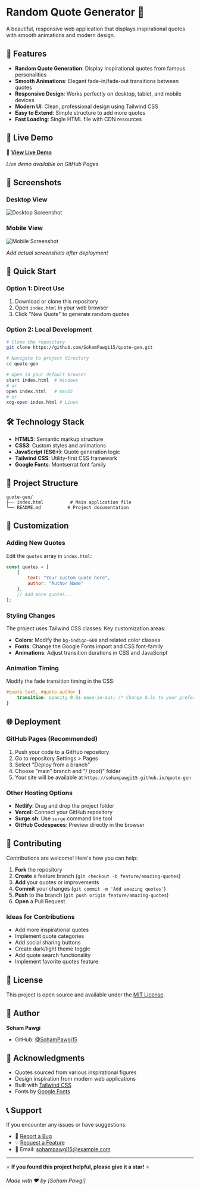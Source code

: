 # Random Quote Generator 🎯

A beautiful, responsive web application that displays inspirational quotes with smooth animations and modern design.

## 🌟 Features

- **Random Quote Generation**: Display inspirational quotes from famous personalities
- **Smooth Animations**: Elegant fade-in/fade-out transitions between quotes
- **Responsive Design**: Works perfectly on desktop, tablet, and mobile devices
- **Modern UI**: Clean, professional design using Tailwind CSS
- **Easy to Extend**: Simple structure to add more quotes
- **Fast Loading**: Single HTML file with CDN resources

## 🎥 Live Demo

🔗 **[View Live Demo](https://sohampawgi15.github.io/quote-gen/)**

*Live demo available on GitHub Pages*

## 📱 Screenshots

### Desktop View
![Desktop Screenshot](https://via.placeholder.com/800x500/4F46E5/FFFFFF?text=Random+Quote+Generator+Desktop)

### Mobile View
![Mobile Screenshot](https://via.placeholder.com/400x700/4F46E5/FFFFFF?text=Random+Quote+Generator+Mobile)

*Add actual screenshots after deployment*

## 🚀 Quick Start

### Option 1: Direct Use
1. Download or clone this repository
2. Open `index.html` in your web browser
3. Click "New Quote" to generate random quotes

### Option 2: Local Development
```bash
# Clone the repository
git clone https://github.com/SohamPawgi15/quote-gen.git

# Navigate to project directory
cd quote-gen

# Open in your default browser
start index.html  # Windows
# or
open index.html   # macOS
# or
xdg-open index.html # Linux
```

## 🛠️ Technology Stack

- **HTML5**: Semantic markup structure
- **CSS3**: Custom styles and animations
- **JavaScript (ES6+)**: Quote generation logic
- **Tailwind CSS**: Utility-first CSS framework
- **Google Fonts**: Montserrat font family

## 📁 Project Structure

```
quote-gen/
├── index.html          # Main application file
└── README.md          # Project documentation
```

## 🎨 Customization

### Adding New Quotes
Edit the `quotes` array in `index.html`:

```javascript
const quotes = [
    {
        text: "Your custom quote here",
        author: "Author Name"
    },
    // Add more quotes...
];
```

### Styling Changes
The project uses Tailwind CSS classes. Key customization areas:
- **Colors**: Modify the `bg-indigo-600` and related color classes
- **Fonts**: Change the Google Fonts import and CSS font-family
- **Animations**: Adjust transition durations in CSS and JavaScript

### Animation Timing
Modify the fade transition timing in the CSS:
```css
#quote-text, #quote-author {
    transition: opacity 0.5s ease-in-out; /* Change 0.5s to your preference */
}
```

## 🌐 Deployment

### GitHub Pages (Recommended)
1. Push your code to a GitHub repository
2. Go to repository Settings > Pages
3. Select "Deploy from a branch"
4. Choose "main" branch and "/ (root)" folder
5. Your site will be available at `https://sohampawgi15.github.io/quote-gen`

### Other Hosting Options
- **Netlify**: Drag and drop the project folder
- **Vercel**: Connect your GitHub repository
- **Surge.sh**: Use `surge` command line tool
- **GitHub Codespaces**: Preview directly in the browser

## 🤝 Contributing

Contributions are welcome! Here's how you can help:

1. **Fork** the repository
2. **Create** a feature branch (`git checkout -b feature/amazing-quotes`)
3. **Add** your quotes or improvements
4. **Commit** your changes (`git commit -m 'Add amazing quotes'`)
5. **Push** to the branch (`git push origin feature/amazing-quotes`)
6. **Open** a Pull Request

### Ideas for Contributions
- Add more inspirational quotes
- Implement quote categories
- Add social sharing buttons
- Create dark/light theme toggle
- Add quote search functionality
- Implement favorite quotes feature

## 📄 License

This project is open source and available under the [MIT License](LICENSE).

## 👤 Author

**Soham Pawgi**
- GitHub: [@SohamPawgi15](https://github.com/SohamPawgi15)

## 🙏 Acknowledgments

- Quotes sourced from various inspirational figures
- Design inspiration from modern web applications
- Built with [Tailwind CSS](https://tailwindcss.com/)
- Fonts by [Google Fonts](https://fonts.google.com/)

## 📞 Support

If you encounter any issues or have suggestions:
- 🐛 [Report a Bug](https://github.com/SohamPawgi15/quote-gen/issues)
- 💡 [Request a Feature](https://github.com/SohamPawgi15/quote-gen/issues)
- 📧 Email: sohampawgi15@example.com

---

⭐ **If you found this project helpful, please give it a star!** ⭐

*Made with ❤️ by [Soham Pawgi]*